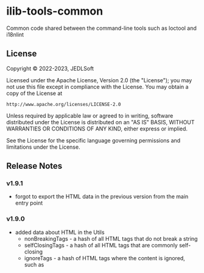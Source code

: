 # ilib-tools-common

Common code shared between the command-line tools such as loctool and i18nlint

## License

Copyright © 2022-2023, JEDLSoft

Licensed under the Apache License, Version 2.0 (the "License");
you may not use this file except in compliance with the License.
You may obtain a copy of the License at

    http://www.apache.org/licenses/LICENSE-2.0

Unless required by applicable law or agreed to in writing, software
distributed under the License is distributed on an "AS IS" BASIS,
WITHOUT WARRANTIES OR CONDITIONS OF ANY KIND, either express or implied.

See the License for the specific language governing permissions and
limitations under the License.

## Release Notes

### v1.9.1

- forgot to export the HTML data in the previous version from the main entry point

### v1.9.0

- added data about HTML in the Utils
    - nonBreakingTags - a hash of all HTML tags that do not break a string
    - selfClosingTags - a hash of all HTML tags that are commonly self-closing
    - ignoreTags - a hash of HTML tags where the content is ignored, such as <script>
    - localizableAttributes - a hash of all tags that contain attributes which
      have localizable values

### v1.8.1

- update dependencies
- fixed a bug where the ResourceXliff.getVersion() call was documented to
  return a string, but it came out as a floating point number instead. Made
  it return the string properly.
- converted all unit tests to jest

### v1.8.0

- added parsePath() utility function which takes a template and a path
  and returns an object that maps each template parameter to a part of
  that path
    - getLocaleFromPath() is now re-implemented to use this
      function to find the locale parts of a path

### v1.7.0

- added getLines() method to tell how many lines there are in the xml file
- added support for location information of the start of each resource
  in the original file where the resource instances were read from
    - supports line and character within the line

### v1.6.0

- Added isDirty() method to the Resource class so we can see whether or
  not the resource has been modified since it was first created
    - also added clearDirty() method

### v1.5.0

- Added getVariant method to the TranslationUnit class

### v1.4.0

- Added TranslationUnit and TranslationVariant classes
- added hashKey function to the utilities
- fixed missing import for makeDirs() utility function

### v1.3.0

- Added more utility functions:
    - isEmpty - return whether or not an object is empty
    - cleanString - removing differences that are inconsequential for translation such as leading whitespace
    - makeDirs - create directories on disk
    - containsActualText - test if there is text left over after HTML and entities are stripped
    - objectMap - visitor pattern for objects

### v1.2.0

- Added formatPath and getLocaleFromPath utility function

### v1.1.0

- Added ResourceXliff class (represents an xliff file as a list of Resource instances)
- Added TranslationSet class (sets of Resources)
- Introduced some backwards compatibility support so that this library
  can be used with loctool plugins.
    - added some deprecated methods and accept some deprecated
      constructor parameters

### v1.0.0

- Initial code copied from loctool 2.18.0:
    - Resource
    - ResourceString
    - ResourceArray
    - ResourcePlural
